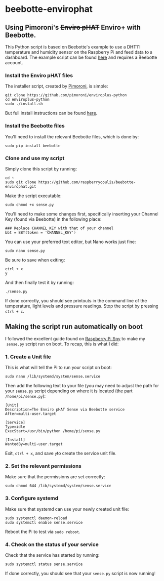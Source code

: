 # beebotte-envirophat
## Using Pimoroni's ~~Enviro pHAT~~ Enviro+ with Beebotte.

This Python script is based on Beebotte's example to use a DHT11 temperature and humidity sensor on the Raspberry Pi and feed data to a dashboard. The example script can be found [here](https://beebotte.com/tutorials/monitor_humidity_and_temperature_with_raspberrypi) and requires a Beebotte account.

### Install the Enviro pHAT files

The installer script, created by [Pimoroni](https://shop.pimoroni.com), is simple:

    git clone https://github.com/pimoroni/enviroplus-python
    cd enviroplus-python
    sudo ./install.sh

But full install instructions can be found [here](https://learn.pimoroni.com/tutorial/sandyj/getting-started-with-enviro-plus).

### Install the Beebotte files

You'll need to install the relevant Beebotte files, which is done by:

    sudo pip install beebotte

### Clone and use my script

Simply clone this script by running:

    cd ~
    sudo git clone https://github.com/raspberrycoulis/beebotte-envirophat.git


Make the script executable:

    sudo chmod +x sense.py

You'll need to make some changes first, specifically inserting your Channel Key (found via Beebotte) in the following place:

    ### Replace CHANNEL_KEY with that of your channel
    bbt = BBT(token = 'CHANNEL_KEY')

You can use your preferred text editor, but Nano works just fine:

    sudo nano sense.py

Be sure to save when exiting:

    ctrl + x
    y

And then finally test it by running:

    ./sense.py

If done correctly, you should see printouts in the command line of the temperature, light levels and pressure readings. Stop the script by pressing `ctrl + c`.

## Making the script run automatically on boot

I followed the excellent guide found on [Raspberry Pi Spy](http://www.raspberrypi-spy.co.uk/2015/10/how-to-autorun-a-python-script-on-boot-using-systemd/) to make my  `sense.py` script run on boot. To recap, this is what I did:

### 1. Create a Unit file

This is what will tell the Pi to run your script on boot:

    sudo nano /lib/systemd/system/sense.service

Then add the following text to your file (you may need to adjust the path for your `sense.py` script depending on where it is located (the part `/home/pi/sense.py`):

    [Unit]
    Description=The Enviro pHAT Sense via Beebotte service
    After=multi-user.target
    
    [Service]
    Type=idle
    ExecStart=/usr/bin/python /home/pi/sense.py
    
    [Install]
    WantedBy=multi-user.target

Exit, `ctrl + x`, and save `y`to create the service unit file.

### 2. Set the relevant permissions

Make sure that the permissions are set correctly:

    sudo chmod 644 /lib/systemd/system/sense.service

### 3. Configure systemd

Make sure that systemd can use your newly created unit file:

    sudo systemctl daemon-reload
    sudo systemctl enable sense.service

Reboot the Pi to test via `sudo reboot`.

### 4. Check on the status of your service

Check that the service has started by running:

    sudo systemctl status sense.service

If done correctly, you should see that your `sense.py` script is now running!
